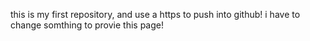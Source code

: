 this is my first repository, and use a https to push into github!
i have to change somthing to provie this page!
